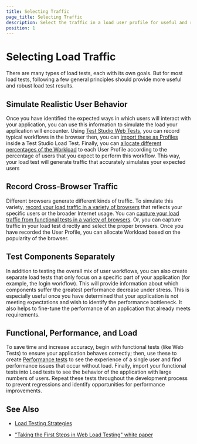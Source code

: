 ```yaml
---
title: Selecting Traffic
page_title: Selecting Traffic
description: Select the traffic in a load user profile for useful and robust load test results. 
position: 1
---
```

# Selecting Load Traffic

There are many types of load tests, each with its own goals. But for most load tests, following a few general principles should provide more useful and robust load test results.

## Simulate Realistic User Behavior

Once you have identified the expected ways in which users will interact with your application, you can use this information to simulate the load your application will encounter. Using <a href="/getting-started/create-test-standalone/web-test" target="_blank">Test Studio Web Tests</a>, you can record typical workflows in the browser then, you can <a href="/features/testing-types/load-testing/capturing-traffic" target="_blank">import these as Profiles</a> inside a Test Studio Load Test. Finally, you can <a href="/features/testing-types/load-testing/test-settings" target="_blank">allocate different percentages of the Workload</a> to each User Profile according to the percentage of users that you expect to perform this workflow. This way, your load test will generate traffic that accurately simulates your expected users


## Record Cross-Browser Traffic

Different browsers generate different kinds of traffic. To simulate this variety, <a href="/features/testing-types/load-testing/capturing-traffic" target="_blank">record your load traffic in a variety of browsers</a> that reflects your specific users or the broader Internet usage. You can <a href="/features/testing-types/load-testing/capturing-traffic" target="_blank">capture your load traffic from functional tests in a variety of browsers</a>. Or, you can capture traffic in your load test directly and select the proper browsers. Once you have recorded the User Profile, you can allocate Workload based on the popularity of the browser.


## Test Components Separately

In addition to testing the overall mix of user workflows, you can also create separate load tests that only focus on a specific part of your application (for example, the login workflow). This will provide information about which components suffer the greatest performance decrease under stress. This is especially useful once you have determined that your application is not meeting expectations and wish to identify the performance bottleneck. It also helps to fine-tune the performance of an application that already meets requirements.


## Functional, Performance, and Load

To save time and increase accuracy, begin with functional tests (like Web Tests) to ensure your application behaves correctly; then, use these to create <a href="/features/testing-types/performance-testing/overview" target="_blank">Performance tests</a> to see the experience of a single user and find performance issues that occur without load. Finally, import your functional tests into Load tests to see the behavior of the application with large numbers of users. Repeat these tests throughout the development process to prevent regressions and identify opportunities for performance improvements.

## See Also

* <a href="/knowledge-base/load-testing-kb/load-strategies" target="_blank">Load Testing Strategies</a>

* <a href="http://www.telerik.com/whitepapers/teststudio/taking-the-first-steps-in-web-load-testing" target="_blank">"Taking the First Steps in Web Load Testing" white paper</a>